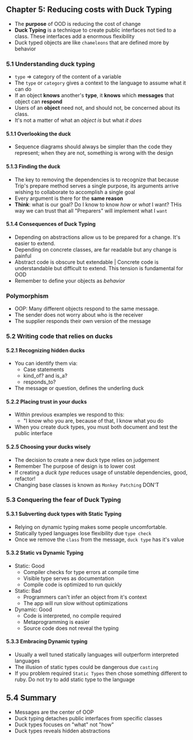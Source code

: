 ## Chapter 5: Reducing costs with Duck Typing
- The **purpose** of OOD is reducing the cost of change
- **Duck Typing** is a technique to create public interfaces not tied to a class. These interfaces add a enormous flexibility 
- Duck typed objects are like `chameleons` that are defined more by behavior

### 5.1 Understanding duck typing
- `type` => category of the content of a variable
- The `type` or `category` gives a context to the language to assume what it can do
- If an object **knows** another's **type**, it **knows** which **messages** that object can **respond**
- Users of an **object** need not, and should not, be concerned about its class.
- It's not a matter of what an _object is_ but what _it does_

#### **5.1.1 Overlooking the duck**
- Sequence diagrams should always be simpler than the code they represent; when they are not, something is wrong with the design

#### **5.1.3 Finding the duck**
- The key to removing the dependencies is to recognize that because Trip's prepare method serves a single purpose, its arguments arrive wishing to collaborate to accomplish a single goal
- Every argument is there for the **same reason**
- **Think**: what is our goal? Do I know to know _how_ or _what_ I want? THis way we can trust that all "Preparers" will implement what I `want`

#### **5.1.4 Consequences of Duck Typing**
- Depending on abstractions allow us to be prepared for a change. It's easier to extend.
- Depending on concrete classes, are far readable but any change is painful
- Abstract code is obscure but extendable | Concrete code is understandable but difficult to extend. This tension is fundamental for OOD
- Remember to define your objects as _behavior_

### Polymorphism
- OOP: Many different objects respond to the same message. 
- The sender does not worry about who is the receiver
- The supplier responds their own version of the message

### 5.2 Writing code that relies on ducks
#### **5.2.1 Recognizing hidden ducks**
- You can identify them via:
  - Case statements
  - kind_of? and is_a?
  - responds_to?
- The message or question, defines the underling duck

#### **5.2.2 Placing trust in your ducks**
- Within previous examples we respond to this:
  - "I know who you are, because of that, I know what you do
- When you create duck types, you must both document and test the public interface

#### **5.2.5 Choosing your ducks wisely**
- The decision to create a new duck type relies on judgement
- Remember The purpose of design is to lower cost
- If creating a _duck type_ reduces usage of unstable dependencies, good, refactor!
- Changing base classes is known as `Monkey Patching` DON'T

### 5.3 Conquering the fear of Duck Typing
#### **5.3.1 Subverting duck types with Static Typing**
- Relying on dynamic typing makes some people uncomfortable.
- Statically typed languages lose flexibility due `type check`
- Once we remove the `class` from the message, `duck type` has it's value

#### **5.3.2 Static vs Dynamic Typing**
- Static: Good
  - Compiler checks for type errors at compile time
  - Visible type serves as documentation
  - Compile code is optimized to run quickly
- Static: Bad
  - Programmers can't infer an object from it's context
  - The app will run slow without optimizations
- Dynamic: Good
  - Code is interpreted, no compile required
  - Metaprogramming is easier
  - Source code does not reveal the typing

#### **5.3.3 Embracing Dynamic typing**
- Usually a well tuned statically languages will outperform interpreted languages
- The illusion of static types could be dangerous due `casting`
- If you problem required `Static Types` then chose something different to ruby. Do not try to add static type to the language

## 5.4 Summary
- Messages are the center of OOP
- Duck typing detaches public interfaces from specific classes
- Duck types focuses on "what" not "how"
- Duck types reveals hidden abstractions
